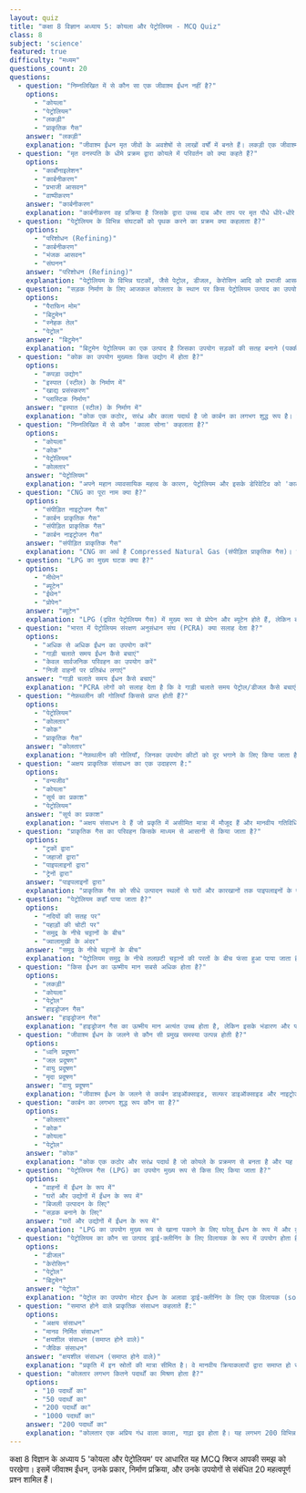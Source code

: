 ```yaml
---
layout: quiz
title: "कक्षा 8 विज्ञान अध्याय 5: कोयला और पेट्रोलियम - MCQ Quiz"
class: 8
subject: 'science'
featured: true
difficulty: "मध्यम"
questions_count: 20
questions:
  - question: "निम्नलिखित में से कौन सा एक जीवाश्म ईंधन नहीं है?"
    options:
      - "कोयला"
      - "पेट्रोलियम"
      - "लकड़ी"
      - "प्राकृतिक गैस"
    answer: "लकड़ी"
    explanation: "जीवाश्म ईंधन मृत जीवों के अवशेषों से लाखों वर्षों में बनते हैं। लकड़ी एक जीवाश्म ईंधन नहीं है।"
  - question: "मृत वनस्पति के धीमे प्रक्रम द्वारा कोयले में परिवर्तन को क्या कहते हैं?"
    options:
      - "कार्बोनाइलेशन"
      - "कार्बनीकरण"
      - "प्रभाजी आसवन"
      - "वाष्पीकरण"
    answer: "कार्बनीकरण"
    explanation: "कार्बनीकरण वह प्रक्रिया है जिसके द्वारा उच्च दाब और ताप पर मृत पौधे धीरे-धीरे कोयले में परिवर्तित हो जाते हैं।"
  - question: "पेट्रोलियम के विभिन्न संघटकों को पृथक करने का प्रक्रम क्या कहलाता है?"
    options:
      - "परिशोधन (Refining)"
      - "कार्बनीकरण"
      - "भंजक आसवन"
      - "संघनन"
    answer: "परिशोधन (Refining)"
    explanation: "पेट्रोलियम के विभिन्न घटकों, जैसे पेट्रोल, डीजल, केरोसिन आदि को प्रभाजी आसवन द्वारा अलग करने की प्रक्रिया को पेट्रोलियम परिशोधन कहते हैं।"
  - question: "सड़क निर्माण के लिए आजकल कोलतार के स्थान पर किस पेट्रोलियम उत्पाद का उपयोग किया जाता है?"
    options:
      - "पैराफिन मोम"
      - "बिटुमेन"
      - "स्नेहक तेल"
      - "पेट्रोल"
    answer: "बिटुमेन"
    explanation: "बिटुमेन पेट्रोलियम का एक उत्पाद है जिसका उपयोग सड़कों की सतह बनाने (पक्की सड़क) में किया जाता है, इसने बड़े पैमाने पर कोलतार की जगह ले ली है।"
  - question: "कोक का उपयोग मुख्यतः किस उद्योग में होता है?"
    options:
      - "कपड़ा उद्योग"
      - "इस्पात (स्टील) के निर्माण में"
      - "खाद्य प्रसंस्करण"
      - "प्लास्टिक निर्माण"
    answer: "इस्पात (स्टील) के निर्माण में"
    explanation: "कोक एक कठोर, सरंध्र और काला पदार्थ है जो कार्बन का लगभग शुद्ध रूप है। इसका उपयोग स्टील के औद्योगिक निर्माण में एक अपचायक के रूप में किया जाता है।"
  - question: "निम्नलिखित में से कौन 'काला सोना' कहलाता है?"
    options:
      - "कोयला"
      - "कोक"
      - "पेट्रोलियम"
      - "कोलतार"
    answer: "पेट्रोलियम"
    explanation: "अपने महान व्यावसायिक महत्व के कारण, पेट्रोलियम और इसके डेरिवेटिव को 'काला सोना' कहा जाता है।"
  - question: "CNG का पूरा नाम क्या है?"
    options:
      - "संपीड़ित नाइट्रोजन गैस"
      - "कार्बन प्राकृतिक गैस"
      - "संपीड़ित प्राकृतिक गैस"
      - "कार्बन नाइट्रोजन गैस"
    answer: "संपीड़ित प्राकृतिक गैस"
    explanation: "CNG का अर्थ है Compressed Natural Gas (संपीड़ित प्राकृतिक गैस)। यह एक स्वच्छ ईंधन है।"
  - question: "LPG का मुख्य घटक क्या है?"
    options:
      - "मीथेन"
      - "ब्यूटेन"
      - "ईथेन"
      - "प्रोपेन"
    answer: "ब्यूटेन"
    explanation: "LPG (द्रवित पेट्रोलियम गैस) में मुख्य रूप से प्रोपेन और ब्यूटेन होते हैं, लेकिन ब्यूटेन मुख्य घटक है।"
  - question: "भारत में पेट्रोलियम संरक्षण अनुसंधान संघ (PCRA) क्या सलाह देता है?"
    options:
      - "अधिक से अधिक ईंधन का उपयोग करें"
      - "गाड़ी चलाते समय ईंधन कैसे बचाएं"
      - "केवल सार्वजनिक परिवहन का उपयोग करें"
      - "निजी वाहनों पर प्रतिबंध लगाएं"
    answer: "गाड़ी चलाते समय ईंधन कैसे बचाएं"
    explanation: "PCRA लोगों को सलाह देता है कि वे गाड़ी चलाते समय पेट्रोल/डीजल कैसे बचाएं, जैसे कि निरंतर और मध्यम गति से गाड़ी चलाना और ट्रैफिक लाइट पर इंजन बंद करना।"
  - question: "नेफ़थलीन की गोलियाँ किससे प्राप्त होती हैं?"
    options:
      - "पेट्रोलियम"
      - "कोलतार"
      - "कोक"
      - "प्राकृतिक गैस"
    answer: "कोलतार"
    explanation: "नेफ़थलीन की गोलियाँ, जिनका उपयोग कीटों को दूर भगाने के लिए किया जाता है, कोलतार से प्राप्त होती हैं।"
  - question: "अक्षय प्राकृतिक संसाधन का एक उदाहरण है:"
    options:
      - "वन्यजीव"
      - "कोयला"
      - "सूर्य का प्रकाश"
      - "पेट्रोलियम"
    answer: "सूर्य का प्रकाश"
    explanation: "अक्षय संसाधन वे हैं जो प्रकृति में असीमित मात्रा में मौजूद हैं और मानवीय गतिविधियों से समाप्त नहीं होंगे, जैसे सूर्य का प्रकाश और वायु।"
  - question: "प्राकृतिक गैस का परिवहन किसके माध्यम से आसानी से किया जाता है?"
    options:
      - "ट्रकों द्वारा"
      - "जहाजों द्वारा"
      - "पाइपलाइनों द्वारा"
      - "ट्रेनों द्वारा"
    answer: "पाइपलाइनों द्वारा"
    explanation: "प्राकृतिक गैस को सीधे उत्पादन स्थलों से घरों और कारखानों तक पाइपलाइनों के एक नेटवर्क के माध्यम से पहुँचाया जा सकता है।"
  - question: "पेट्रोलियम कहाँ पाया जाता है?"
    options:
      - "नदियों की सतह पर"
      - "पहाड़ों की चोटी पर"
      - "समुद्र के नीचे चट्टानों के बीच"
      - "ज्वालामुखी के अंदर"
    answer: "समुद्र के नीचे चट्टानों के बीच"
    explanation: "पेट्रोलियम समुद्र के नीचे तलछटी चट्टानों की परतों के बीच फंसा हुआ पाया जाता है, अक्सर तेल और गैस पानी की परत के ऊपर होते हैं।"
  - question: "किस ईंधन का ऊष्मीय मान सबसे अधिक होता है?"
    options:
      - "लकड़ी"
      - "कोयला"
      - "पेट्रोल"
      - "हाइड्रोजन गैस"
    answer: "हाइड्रोजन गैस"
    explanation: "हाइड्रोजन गैस का ऊष्मीय मान अत्यंत उच्च होता है, लेकिन इसके भंडारण और परिवहन की कठिनाइयों के कारण इसका व्यापक रूप से उपयोग नहीं किया जाता है।"
  - question: "जीवाश्म ईंधन के जलने से कौन सी प्रमुख समस्या उत्पन्न होती है?"
    options:
      - "ध्वनि प्रदूषण"
      - "जल प्रदूषण"
      - "वायु प्रदूषण"
      - "मृदा प्रदूषण"
    answer: "वायु प्रदूषण"
    explanation: "जीवाश्म ईंधन के जलने से कार्बन डाइऑक्साइड, सल्फर डाइऑक्साइड और नाइट्रोजन ऑक्साइड जैसी हानिकारक गैसें निकलती हैं, जो वायु प्रदूषण और ग्लोबल वार्मिंग का कारण बनती हैं।"
  - question: "कार्बन का लगभग शुद्ध रूप कौन सा है?"
    options:
      - "कोलतार"
      - "कोक"
      - "कोयला"
      - "पेट्रोल"
    answer: "कोक"
    explanation: "कोक एक कठोर और सरंध्र पदार्थ है जो कोयले के प्रक्रमण से बनता है और यह कार्बन का लगभग 98% शुद्ध रूप होता है।"
  - question: "पेट्रोलियम गैस (LPG) का उपयोग मुख्य रूप से किस लिए किया जाता है?"
    options:
      - "वाहनों में ईंधन के रूप में"
      - "घरों और उद्योगों में ईंधन के रूप में"
      - "बिजली उत्पादन के लिए"
      - "सड़क बनाने के लिए"
    answer: "घरों और उद्योगों में ईंधन के रूप में"
    explanation: "LPG का उपयोग मुख्य रूप से खाना पकाने के लिए घरेलू ईंधन के रूप में और कुछ औद्योगिक अनुप्रयोगों में किया जाता है।"
  - question: "पेट्रोलियम का कौन सा उत्पाद ड्राई-क्लीनिंग के लिए विलायक के रूप में उपयोग होता है?"
    options:
      - "डीजल"
      - "केरोसिन"
      - "पेट्रोल"
      - "बिटुमेन"
    answer: "पेट्रोल"
    explanation: "पेट्रोल का उपयोग मोटर ईंधन के अलावा ड्राई-क्लीनिंग के लिए एक विलायक (solvent) के रूप में भी किया जाता है।"
  - question: "समाप्त होने वाले प्राकृतिक संसाधन कहलाते हैं:"
    options:
      - "अक्षय संसाधन"
      - "मानव निर्मित संसाधन"
      - "क्षयशील संसाधन (समाप्त होने वाले)"
      - "जैविक संसाधन"
    answer: "क्षयशील संसाधन (समाप्त होने वाले)"
    explanation: "प्रकृति में इन स्रोतों की मात्रा सीमित है। वे मानवीय क्रियाकलापों द्वारा समाप्त हो सकते हैं, जैसे वन, वन्यजीव, खनिज, कोयला, पेट्रोलियम।"
  - question: "कोलतार लगभग कितने पदार्थों का मिश्रण होता है?"
    options:
      - "10 पदार्थों का"
      - "50 पदार्थों का"
      - "200 पदार्थों का"
      - "1000 पदार्थों का"
    answer: "200 पदार्थों का"
    explanation: "कोलतार एक अप्रिय गंध वाला काला, गाढ़ा द्रव होता है। यह लगभग 200 विभिन्न पदार्थों का जटिल मिश्रण है।"
---
```

कक्षा 8 विज्ञान के अध्याय 5 'कोयला और पेट्रोलियम' पर आधारित यह MCQ क्विज आपकी समझ को परखेगा। इसमें जीवाश्म ईंधन, उनके प्रकार, निर्माण प्रक्रिया, और उनके उपयोगों से संबंधित 20 महत्वपूर्ण प्रश्न शामिल हैं।